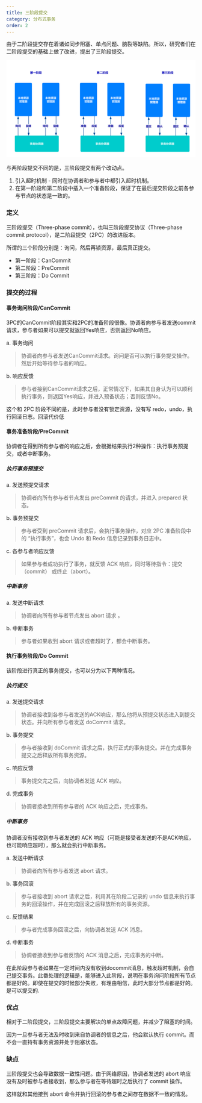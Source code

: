 ```yaml
---
title: 三阶段提交
category: 分布式事务
order: 2
---
```




由于二阶段提交存在着诸如同步阻塞、单点问题、脑裂等缺陷。所以，研究者们在二阶段提交的基础上做了改进，提出了三阶段提交。

![img](../../images/other/2.png)

与两阶段提交不同的是，三阶段提交有两个改动点。

1. 引入超时机制 - 同时在协调者和参与者中都引入超时机制。
2. 在第一阶段和第二阶段中插入一个准备阶段，保证了在最后提交阶段之前各参与节点的状态是一致的。



### 定义

三阶段提交（Three-phase commit），也叫三阶段提交协议（Three-phase commit protocol），是二阶段提交（2PC）的改进版本。

所谓的三个阶段分别是：询问，然后再锁资源，最后真正提交。

- 第一阶段：CanCommit
- 第二阶段：PreCommit
- 第三阶段：Do Commit



### 提交的过程

#### 事务询问阶段/CanCommit

3PC的CanCommit阶段其实和2PC的准备阶段很像。协调者向参与者发送commit请求，参与者如果可以提交就返回Yes响应，否则返回No响应。

a. 事务询问

> 协调者向参与者发送CanCommit请求。询问是否可以执行事务提交操作。然后开始等待参与者的响应。

b. 响应反馈

> 参与者接到CanCommit请求之后，正常情况下，如果其自身认为可以顺利执行事务，则返回Yes响应，并进入预备状态；否则反馈No。

这个和 2PC 阶段不同的是，此时参与者没有锁定资源，没有写 redo，undo，执行回滚日志。回滚代价低



#### 事务准备阶段/PreCommit

协调者在得到所有参与者的响应之后，会根据结果执行2种操作：执行事务预提交，或者中断事务。



##### 执行事务预提交

a. 发送预提交请求

> 协调者向所有参与者节点发出 preCommit 的请求，并进入 prepared 状态。

b. 事务预提交

> 参与者受到 preCommit 请求后，会执行事务操作，对应 2PC 准备阶段中的 “执行事务”，也会 Undo 和 Redo 信息记录到事务日志中。

c. 各参与者响应反馈

> 如果参与者成功执行了事务，就反馈 ACK 响应，同时等待指令：提交（commit） 或终止（abort）。

##### 中断事务

a. 发送中断请求

> 协调者向所有参与者节点发出 abort 请求 。

b. 中断事务

> 参与者如果收到 abort 请求或者超时了，都会中断事务。



#### 执行事务阶段/Do Commit

该阶段进行真正的事务提交，也可以分为以下两种情况。

##### 执行提交

a. 发送提交请求

> 协调者接收到各参与者发送的ACK响应，那么他将从预提交状态进入到提交状态。并向所有参与者发送 doCommit 请求。

b. 事务提交

> 参与者接收到 doCommit 请求之后，执行正式的事务提交。并在完成事务提交之后释放所有事务资源。

c. 响应反馈

> 事务提交完之后，向协调者发送 ACK 响应。

d. 完成事务

> 协调者接收到所有参与者的 ACK 响应之后，完成事务。

##### 中断事务

协调者没有接收到参与者发送的 ACK 响应（可能是接受者发送的不是ACK响应，也可能响应超时），那么就会执行中断事务。

a. 发送中断请求

> 协调者向所有参与者发送 abort 请求。

b. 事务回滚

> 参与者接收到 abort 请求之后，利用其在阶段二记录的 undo 信息来执行事务的回滚操作，并在完成回滚之后释放所有的事务资源。

c. 反馈结果

> 参与者完成事务回滚之后，向协调者发送 ACK 消息。

d. 中断事务

> 协调者接收到参与者反馈的 ACK 消息之后，完成事务的中断。

在此阶段参与者如果在一定时间内没有收到docommit消息，触发超时机制，会自己提交事务。此番处理的逻辑是，能够进入此阶段，说明在事务询问阶段所有节点都是好的。即使在提交的时候部分失败，有理由相信，此时大部分节点都是好的。是可以提交的.



### 优点

相对于二阶段提交，三阶段提交主要解决的单点故障问题，并减少了阻塞的时间。

因为一旦参与者无法及时收到来自协调者的信息之后，他会默认执行 commit。而不会一直持有事务资源并处于阻塞状态。



### 缺点

三阶段提交也会导致数据一致性问题。由于网络原因，协调者发送的 abort 响应没有及时被参与者接收到，那么参与者在等待超时之后执行了 commit 操作。

这样就和其他接到 abort 命令并执行回滚的参与者之间存在数据不一致的情况。